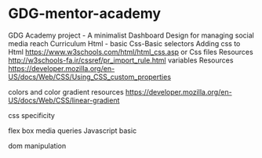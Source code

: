 # GDG-mentor-academy
GDG Academy project - A minimalist Dashboard Design for managing social media reach
Curriculum
Html - basic
Css-Basic
selectors
Adding css to Html 
https://www.w3schools.com/html/html_css.asp
or Css files
Resources
http://w3schools-fa.ir/cssref/pr_import_rule.html
variables 
Resources 
https://developer.mozilla.org/en-US/docs/Web/CSS/Using_CSS_custom_properties

colors and color gradient
resources
https://developer.mozilla.org/en-US/docs/Web/CSS/linear-gradient
 
 css specificity
 
flex box
media queries
Javascript basic

dom manipulation


